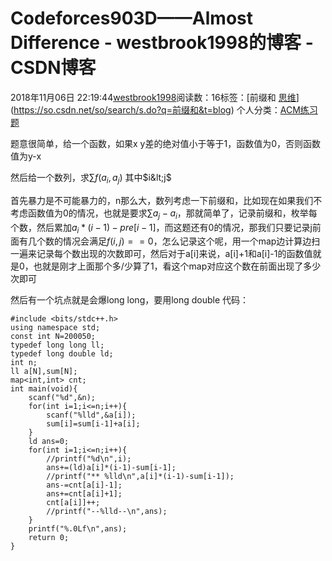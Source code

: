 # Codeforces903D——Almost Difference - westbrook1998的博客 - CSDN博客





2018年11月06日 22:19:44[westbrook1998](https://me.csdn.net/westbrook1998)阅读数：16标签：[前缀和																[思维](https://so.csdn.net/so/search/s.do?q=思维&t=blog)](https://so.csdn.net/so/search/s.do?q=前缀和&t=blog)
个人分类：[ACM练习题](https://blog.csdn.net/westbrook1998/article/category/7652684)








题意很简单，给一个函数，如果x y差的绝对值小于等于1，函数值为0，否则函数值为y-x

然后给一个数列，求$\sum f(a_i,a_j)$ 其中$i&lt;j$

首先暴力是不可能暴力的，n那么大，数列考虑一下前缀和，比如现在如果我们不考虑函数值为0的情况，也就是要求$\sum a_j-a_i$，那就简单了，记录前缀和，枚举每个数，然后累加$a_i*(i-1)-pre[i-1]$，而这题还有0的情况，那我们只要记录j前面有几个数的情况会满足$f(i,j)==0$，怎么记录这个呢，用一个map边计算边扫一遍来记录每个数出现的次数即可，然后对于a[i]来说，a[i]+1和a[i]-1的函数值就是0，也就是刚才上面那个多/少算了1，看这个map对应这个数在前面出现了多少次即可

然后有一个坑点就是会爆long long，要用long double
代码：

```
#include <bits/stdc++.h>
using namespace std;
const int N=200050;
typedef long long ll;
typedef long double ld;
int n;
ll a[N],sum[N];
map<int,int> cnt;
int main(void){
    scanf("%d",&n);
    for(int i=1;i<=n;i++){
        scanf("%lld",&a[i]);
        sum[i]=sum[i-1]+a[i];
    }
    ld ans=0;
    for(int i=1;i<=n;i++){
        //printf("%d\n",i);
        ans+=(ld)a[i]*(i-1)-sum[i-1];
        //printf("** %lld\n",a[i]*(i-1)-sum[i-1]);
        ans-=cnt[a[i]-1];
        ans+=cnt[a[i]+1];
        cnt[a[i]]++;
        //printf("--%lld--\n",ans);
    }
    printf("%.0Lf\n",ans);
    return 0;
}
```





